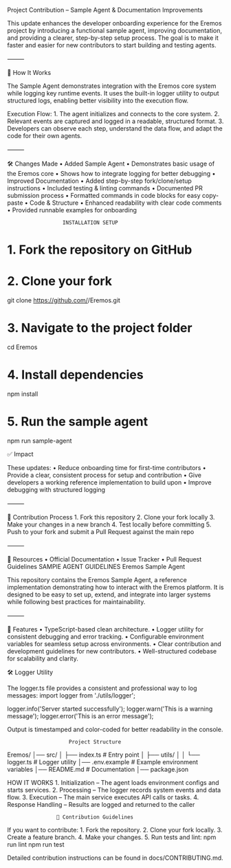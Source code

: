 Project Contribution – Sample Agent & Documentation Improvements

This update enhances the developer onboarding experience for the Eremos project by introducing a functional sample agent, improving documentation, and providing a clearer, step-by-step setup process.
The goal is to make it faster and easier for new contributors to start building and testing agents.

⸻

🚀 How It Works

The Sample Agent demonstrates integration with the Eremos core system while logging key runtime events.
It uses the built-in logger utility to output structured logs, enabling better visibility into the execution flow.

Execution Flow:
	1.	The agent initializes and connects to the core system.
	2.	Relevant events are captured and logged in a readable, structured format.
	3.	Developers can observe each step, understand the data flow, and adapt the code for their own agents.

⸻

🛠 Changes Made
	•	Added Sample Agent
	•	Demonstrates basic usage of the Eremos core
	•	Shows how to integrate logging for better debugging
	•	Improved Documentation
	•	Added step-by-step fork/clone/setup instructions
	•	Included testing & linting commands
	•	Documented PR submission process
	•	Formatted commands in code blocks for easy copy-paste
	•	Code & Structure
	•	Enhanced readability with clear code comments
	•	Provided runnable examples for onboarding

                      INSTALLATION SETUP
# 1. Fork the repository on GitHub
# 2. Clone your fork
git clone https://github.com/<your-username>/Eremos.git

# 3. Navigate to the project folder
cd Eremos

# 4. Install dependencies
npm install

# 5. Run the sample agent
npm run sample-agent

✅ Impact

These updates:
	•	Reduce onboarding time for first-time contributors
	•	Provide a clear, consistent process for setup and contribution
	•	Give developers a working reference implementation to build upon
	•	Improve debugging with structured logging

⸻

📄 Contribution Process
	1.	Fork this repository
	2.	Clone your fork locally
	3.	Make your changes in a new branch
	4.	Test locally before committing
	5.	Push to your fork and submit a Pull Request against the main repo

⸻

🔗 Resources
	•	Official Documentation
	•	Issue Tracker
	•	Pull Request Guidelines
                    SAMPlE AGENT GUIDELINES
Eremos Sample Agent

This repository contains the Eremos Sample Agent, a reference implementation demonstrating how to interact with the Eremos platform.
It is designed to be easy to set up, extend, and integrate into larger systems while following best practices for maintainability.

⸻

📌 Features
	•	TypeScript-based clean architecture.
	•	Logger utility for consistent debugging and error tracking.
	•	Configurable environment variables for seamless setup across environments.
	•	Clear contribution and development guidelines for new contributors.
	•	Well-structured codebase for scalability and clarity.

🛠 Logger Utility

The logger.ts file provides a consistent and professional way to log messages:
                    import logger from './utils/logger';

logger.info('Server started successfully');
logger.warn('This is a warning message');
logger.error('This is an error message');

Output is timestamped and color-coded for better readability in the console.

                        Project Structure
Eremos/
│── src/
│   ├── index.ts         # Entry point
│   ├── utils/
│   │   └── logger.ts    # Logger utility
│── .env.example         # Example environment variables
│── README.md            # Documentation
│── package.json

HOW IT WORKS
	1.	Initialization – The agent loads environment configs and starts services.
	2.	Processing – The logger records system events and data flow.
	3.	Execution – The main service executes API calls or tasks.
	4.	Response Handling – Results are logged and returned to the caller

                    📜 Contribution Guidelines

If you want to contribute:
	1.	Fork the repository.
	2.	Clone your fork locally.
	3.	Create a feature branch.
	4.	Make your changes.
	5.	Run tests and lint:
                npm run lint
                npm run test

Detailed contribution instructions can be found in docs/CONTRIBUTING.md.

